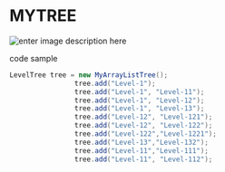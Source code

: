 MYTREE
=========================


![enter image description here](https://i.stack.imgur.com/CKBZo.png)


code sample
```java
LevelTree tree = new MyArrayListTree(); 
                tree.add("Level-1");
                tree.add("Level-1", "Level-11"); 
                tree.add("Level-1", "Level-12");
                tree.add("Level-1", "Level-13");
                tree.add("Level-12", "Level-121");
                tree.add("Level-12", "Level-122"); 
                tree.add("Level-122","Level-1221"); 
                tree.add("Level-13","Level-132"); 
                tree.add("Level-11","Level-111");
                tree.add("Level-11", "Level-112");

	
